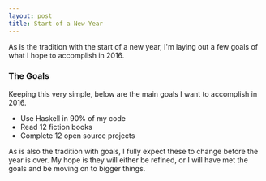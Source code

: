 ```yaml
---
layout: post
title: Start of a New Year
---
```


<div class="message">
    As is the tradition with the start of a new year, I'm laying out a few goals of what I hope to accomplish in 2016.
</div>

### The Goals

Keeping this very simple, below are the main goals I want to accomplish in 2016.

* Use Haskell in 90% of my code
* Read 12 fiction books
* Complete 12 open source projects

As is also the tradition with goals, I fully expect these to change before the
year is over. My hope is they will either be refined, or I will have met the
goals and be moving on to bigger things.
